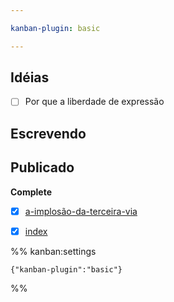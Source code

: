 ```yaml
---

kanban-plugin: basic

---
```


## Idéias

- [ ] Por que a liberdade de expressão


## Escrevendo



## Publicado

**Complete**
- [x] [a-implosão-da-terceira-via](a-implosão-da-terceira-via.md)
- [x] [index](review-batman-2022/index.md)




%% kanban:settings
```
{"kanban-plugin":"basic"}
```
%%